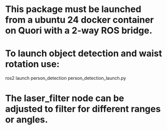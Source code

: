 # This package must be launched from a ubuntu 24 docker container on Quori with a 2-way ROS bridge.

# To launch object detection and waist rotation use:
ros2 launch person_detection person_detection_launch.py

# The laser_filter node can be adjusted to filter for different ranges or angles.